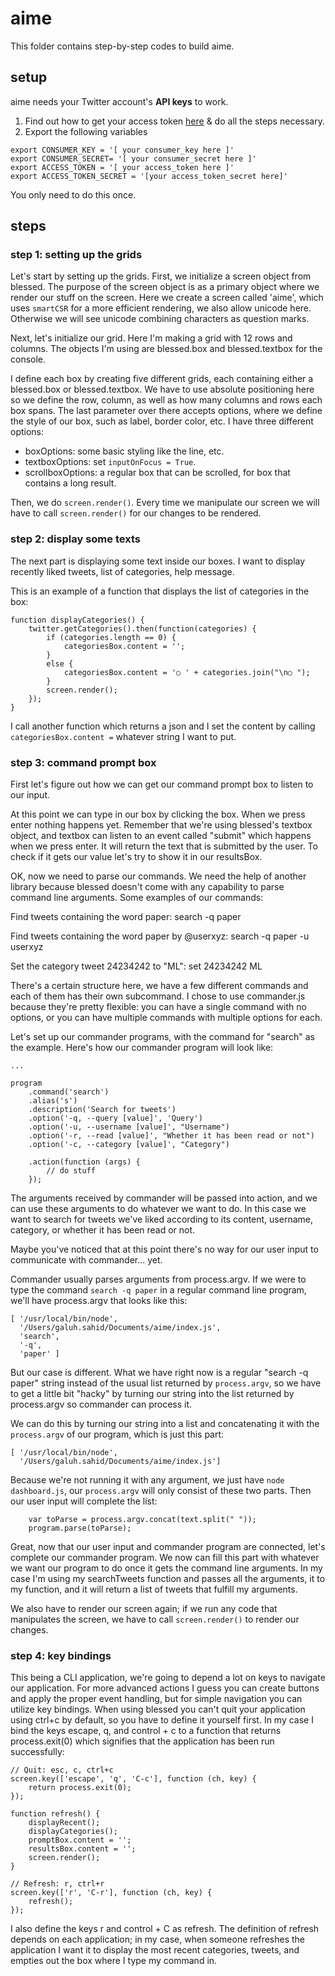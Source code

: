 # aime
This folder contains step-by-step codes to build aime.

## setup
aime needs your Twitter account's **API keys** to work.

1. Find out how to get your access token [here](https://dev.twitter.com/oauth/overview/application-owner-access-tokens) &amp; do all the steps necessary.
2. Export the following variables

```
export CONSUMER_KEY = '[ your consumer_key here ]'
export CONSUMER_SECRET= '[ your consumer_secret here ]'
export ACCESS_TOKEN = '[ your access_token here ]'
export ACCESS_TOKEN_SECRET = '[your access_token_secret here]'
```

You only need to do this once.

## steps
### step 1: setting up the grids
Let's start by setting up the grids. First, we initialize a screen object from blessed. The purpose of the screen object is as a primary object where we render our stuff on the screen. Here we create a screen called 'aime', which uses `smartCSR` for a more efficient rendering, we also allow unicode here. Otherwise we will see unicode combining characters as question marks.

Next, let's initialize our grid. Here I'm making a grid with 12 rows and columns. The objects I'm using are blessed.box and blessed.textbox for the console.

I define each box by creating five different grids, each containing either a blessed.box or blessed.textbox. We have to use absolute positioning here so we define the row, column, as well as how many columns and rows each box spans. The last parameter over there accepts options, where we define the style of our box, such as label, border color, etc. I have three different options:
- boxOptions: some basic styling like the line, etc.
- textboxOptions: set `inputOnFocus = True`.
- scrollboxOptions: a regular box that can be scrolled, for box that contains a long result.

Then, we do `screen.render()`. Every time we manipulate our screen we will have to call `screen.render()` for our changes to be rendered.

### step 2: display some texts
The next part is displaying some text inside our boxes. I want to display recently liked tweets, list of categories, help message.

This is an example of a function that displays the list of categories in the box:

```
function displayCategories() {
    twitter.getCategories().then(function(categories) {
        if (categories.length == 0) {
            categoriesBox.content = '';
        } 
        else {
            categoriesBox.content = '○ ' + categories.join("\n○ ");
        }
        screen.render();
    });
}
```

I call another function which returns a json and I set the content by calling `categoriesBox.content =` whatever string I want to put.

### step 3: command prompt box
First let's figure out how we can get our command prompt box to listen to our input.

At this point we can type in our box by clicking the box. When we press enter nothing happens yet. Remember that we're using blessed's textbox object, and textbox can listen to an event called "submit" which happens when we press enter. It will return the text that is submitted by the user. To check if it gets our value let's try to show it in our resultsBox.

OK, now we need to parse our commands. We need the help of another library because blessed doesn't come with any capability to parse command line arguments. Some examples of our commands:

Find tweets containing the word paper:
search -q paper

Find tweets containing the word paper by @userxyz:
search -q paper -u userxyz

Set the category tweet 24234242 to "ML":
set 24234242 ML

There's a certain structure here, we have a few different commands and each of them has their own subcommand. I chose to use commander.js because they're pretty flexible: you can have a single command with no options, or you can have multiple commands with multiple options for each. 

Let's set up our commander programs, with the command for "search" as the example. Here's how our commander program will look like:

```
...

program
    .command('search')
    .alias('s')
    .description('Search for tweets')
    .option('-q, --query [value]', 'Query')
    .option('-u, --username [value]', "Username")
    .option('-r, --read [value]', "Whether it has been read or not")
    .option('-c, --category [value]', "Category")

    .action(function (args) {
        // do stuff
    });
```

The arguments received by commander will be passed into action, and we can use these arguments to do whatever we want to do. In this case we want to search for tweets we've liked according to its content, username, category, or whether it has been read or not. 

Maybe you've noticed that at this point there's no way for our user input to communicate with commander... yet. 

Commander usually parses arguments from process.argv. If we were to type the command `search -q paper` in a regular command line program, we'll have process.argv that looks like this:

```
[ '/usr/local/bin/node',
  '/Users/galuh.sahid/Documents/aime/index.js',
  'search',
  '-q',
  'paper' ]
```

But our case is different. What we have right now is a regular "search -q paper" string instead of the usual list returned by `process.argv`, so we have to get a little bit "hacky" by turning our string into the list returned by process.argv so commander can process it.

We can do this by turning our string into a list and concatenating it with the `process.argv` of our program, which is just this part:

```
[ '/usr/local/bin/node',
  '/Users/galuh.sahid/Documents/aime/index.js']
```

Because we're not running it with any argument, we just have `node dashboard.js`, our `process.argv` will only consist of these two parts. Then our user input will complete the list:

```
    var toParse = process.argv.concat(text.split(" "));
    program.parse(toParse);
```

Great, now that our user input and commander program are connected, let's complete our commander program. We now can fill this part with whatever we want our program to do once it gets the command line arguments. In my case I'm using my searchTweets function and passes all the arguments, it to my function, and it will return a list of tweets that fulfill my arguments. 

We also have to render our screen again; if we run any code that manipulates the screen, we have to call `screen.render()` to render our changes.

### step 4: key bindings
This being a CLI application, we're going to depend a lot on keys to navigate our application. For more advanced actions I guess you can create buttons and apply the proper event handling, but for simple navigation you can utilize key bindings. When using blessed you can't quit your application using ctrl+c by default, so you have to define it yourself first. In my case I bind the keys escape, q, and control + c to a function that returns process.exit(0) which signifies that the application has been run successfully:

```
// Quit: esc, c, ctrl+c
screen.key(['escape', 'q', 'C-c'], function (ch, key) {
    return process.exit(0);
});

function refresh() {
    displayRecent();
    displayCategories();
    promptBox.content = '';
    resultsBox.content = '';
    screen.render();
}

// Refresh: r, ctrl+r
screen.key(['r', 'C-r'], function (ch, key) {
    refresh();
});
```

I also define the keys r and control + C as refresh. The definition of refresh depends on each application; in my case, when someone refreshes the application I want it to display the most recent categories, tweets, and empties out the box where I type my command in.